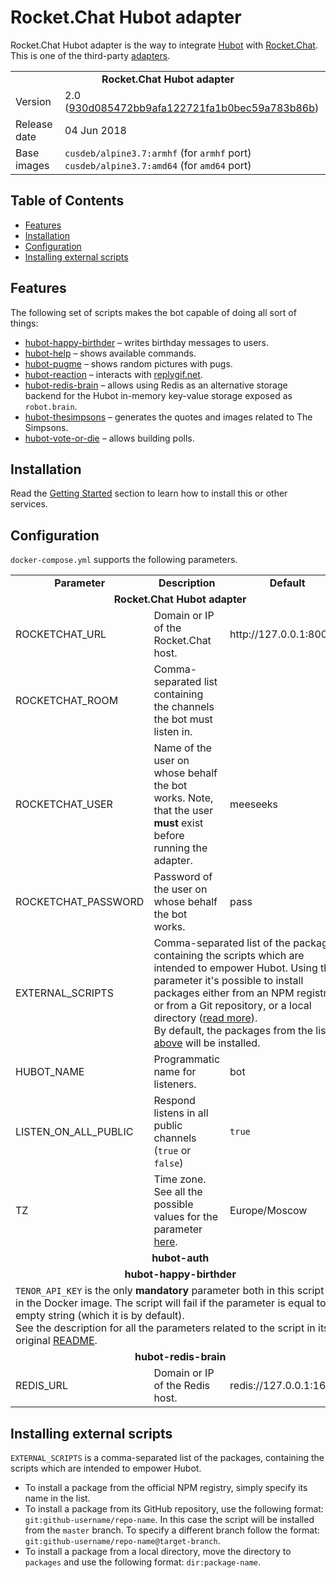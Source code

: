 # Rocket.Chat Hubot adapter

Rocket.Chat Hubot adapter is the way to integrate [Hubot](https://hubot.github.com) with [Rocket.Chat](https://rocket.chat). This is one of the third-party [adapters](https://hubot.github.com/docs/adapters/).

<table>
  <tr>
    <td align="center" colspan="2"><b>Rocket.Chat Hubot adapter</b></td>
  </tr>
  <tr>
    <td>Version</td>
    <td>2.0 (<a href="https://github.com/RocketChat/hubot-rocketchat/commit/930d085472bb9afa122721fa1b0bec59a783b86b">930d085472bb9afa122721fa1b0bec59a783b86b</a>)</td>
  </tr>
  <tr>
    <td>Release date</td>
    <td>04 Jun 2018</td>
  </tr>
  <tr>
    <td valign="top">Base images</td>
    <td>
        <code>cusdeb/alpine3.7:armhf</code> (for <code>armhf</code> port)<br>
        <code>cusdeb/alpine3.7:amd64</code> (for <code>amd64</code> port)
    </td>
  </tr>
</table>

## Table of Contents

* [Features](#features)
* [Installation](#installation)
* [Configuration](#configuration)
* [Installing external scripts](#installing-external-scripts)

## Features

The following set of scripts makes the bot capable of doing all sort of things:

* [hubot-happy-birthder](https://github.com/tolstoyevsky/hubot-happy-birthder) – writes birthday messages to users.
* [hubot-help](https://github.com/hubotio/hubot-help) – shows available commands.
* [hubot-pugme](https://github.com/tolstoyevsky/hubot-pugme) – shows random pictures with pugs.
* [hubot-reaction](https://github.com/hubot-scripts/hubot-reaction) – interacts with [replygif.net](http://replygif.net).
* [hubot-redis-brain](https://github.com/hubotio/hubot-redis-brain) – allows using Redis as an alternative storage backend for the Hubot in-memory key-value storage exposed as `robot.brain`.
* [hubot-thesimpsons](https://github.com/hubot-scripts/hubot-thesimpsons) – generates the quotes and images related to The Simpsons.
* [hubot-vote-or-die](https://github.com/tolstoyevsky/hubot-vote-or-die) – allows building polls.

## Installation

Read the [Getting Started](https://github.com/tolstoyevsky/mmb#getting-started) section to learn how to install this or other services.

## Configuration

`docker-compose.yml` supports the following parameters.

<table>
  <tr>
    <td align="center"><b>Parameter</b></td>
    <td align="center"><b>Description</b></td>
    <td align="center"><b>Default</b></td>
  </tr>
  <tr>
    <td align="center" colspan="3"><b>Rocket.Chat Hubot adapter</b></td>
  </tr>
  <tr>
    <td>ROCKETCHAT_URL</td>
    <td>Domain or IP of the Rocket.Chat host.</td>
    <td>http://127.0.0.1:8006</td>
  </tr>
  <tr>
    <td>ROCKETCHAT_ROOM</td>
    <td>Comma-separated list containing the channels the bot must listen in.</td>
    <td></td>
  </tr>
  <tr>
    <td>ROCKETCHAT_USER</td>
    <td>Name of the user on whose behalf the bot works. Note, that the user <b>must</b> exist before running the adapter.</td>
    <td>meeseeks</td>
  </tr>
  <tr>
    <td>ROCKETCHAT_PASSWORD</td>
    <td>Password of the user on whose behalf the bot works.</td>
    <td>pass</td>
  </tr>
  <tr>
    <td>EXTERNAL_SCRIPTS</td>
    <td colspan="2">Comma-separated list of the packages, containing the scripts which are intended to empower Hubot. Using the parameter it's possible to install packages either from an NPM registry or from a Git repository, or a local directory (<a href="#installing-external-scripts">read more</a>).<br>
By default, the packages from the list <a href="#features">above</a> will be installed.</td>
  </tr>
  <tr>
    <td>HUBOT_NAME</td>
    <td>Programmatic name for listeners.</td>
    <td>bot</td>
  </tr>
  <tr>
    <td>LISTEN_ON_ALL_PUBLIC</td>
    <td>Respond listens in all public channels (<code>true</code> or <code>false</code>)</td>
    <td><code>true</code></td>
  </tr>
  <tr>
    <td>TZ</td>
    <td>Time zone. See all the possible values for the parameter <a href="https://en.wikipedia.org/wiki/List_of_tz_database_time_zones">here</a>.</td>
    <td>Europe/Moscow</td>
  </tr>
  <tr>
    <td align="center" colspan="3"><b>hubot-auth</b></td>
  </tr>
  <tr>
    <td align="center" colspan="3"><b>hubot-happy-birthder</b></td>
  </tr>
  <tr>
    <td colspan="3"><code>TENOR_API_KEY</code> is the only <b>mandatory</b> parameter both in this script and in the Docker image. The script will fail if the parameter is equal to an empty string (which it is by default).<br>See the description for all the parameters related to the script in its original <a href="https://github.com/tolstoyevsky/hubot-happy-birthder">README</a>.</td>
  </tr>
  <tr>
    <td align="center" colspan="3"><b>hubot-redis-brain</b></td>
  </tr>
  <tr>
    <td>REDIS_URL</td>
    <td>Domain or IP of the Redis host.</td>
    <td>redis://127.0.0.1:16379</td>
  </tr>
</table>

## Installing external scripts

`EXTERNAL_SCRIPTS` is a comma-separated list of the packages, containing the scripts which are intended to empower Hubot.
* To install a package from the official NPM registry, simply specify its name in the list.
* To install a package from its GitHub repository, use the following format: `git:github-username/repo-name`. In this case the script will be installed from the `master` branch. To specify a different branch follow the format: `git:github-username/repo-name@target-branch`.
* To install a package from a local directory, move the directory to `packages` and use the following format: `dir:package-name`.
